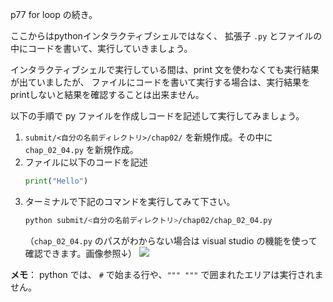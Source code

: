 p77 for loop の続き。

ここからはpythonインタラクティブシェルではなく、 拡張子 `.py` とファイルの中にコードを書いて、実行していきましょう。

インタラクティブシェルで実行している間は、print 文を使わなくても実行結果が出ていましたが、
ファイルにコードを書いて実行する場合は、実行結果をprintしないと結果を確認することは出来ません。

以下の手順で py ファイルを作成しコードを記述して実行してみましょう。

1. `submit/<自分の名前ディレクトリ>/chap02/` を新規作成。その中に `chap_02_04.py` を新規作成。
1. ファイルに以下のコードを記述
    ```python
    print("Hello") 
    ```
1. ターミナルで下記のコマンドを実行してみて下さい。
    ```bash
    python submit/<自分の名前ディレクトリ>/chap02/chap_02_04.py
    ```
    （`chap_02_04.py` のパスがわからない場合は visual studio の機能を使って確認できます。画像参照↓）
    ![](https://i.imgur.com/C9PCgVE.jpg)


**メモ**： python では、 `#` で始まる行や、`""" """` で囲まれたエリアは実行されません。
